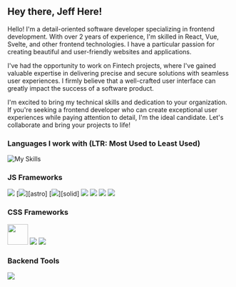 ## Hey there, Jeff Here!

Hello! I'm a detail-oriented software developer specializing in frontend development. With over 2 years of experience, I'm skilled in React, Vue, Svelte, and other frontend technologies. I have a particular passion for creating beautiful and user-friendly websites and applications.

I've had the opportunity to work on Fintech projects, where I've gained valuable expertise in delivering precise and secure solutions with seamless user experiences. I firmly believe that a well-crafted user interface can greatly impact the success of a software product.

I'm excited to bring my technical skills and dedication to your organization. If you're seeking a frontend developer who can create exceptional user experiences while paying attention to detail, I'm the ideal candidate. Let's collaborate and bring your projects to life!


### Languages I work with (LTR: Most Used to Least Used)

![My Skills](https://skillicons.dev/icons?i=ts,js,html,css,rust,python)


### JS Frameworks

[<img src="https://api.iconify.design/logos:svelte-kit.svg?height=46" />][sveltekit] [<img src="https://api.iconify.design/vscode-icons:file-type-astro.svg?height=46" />][astro] [<img src="https://skillicons.dev/icons?i=solidjs" />][solid] [<img src="https://skillicons.dev/icons?i=nuxtjs" />][nuxt] [<img src="https://skillicons.dev/icons?i=vue" />][vue] [<img src="https://skillicons.dev/icons?i=nextjs" />][nextjs] [<img src="https://skillicons.dev/icons?i=react" />][react]

### CSS Frameworks

[<img src="https://raw.githubusercontent.com/unocss/unocss/main/playground/public/icon-gray.svg" width="46px" />][unocss] [<img src="https://skillicons.dev/icons?i=tailwind" />][tailwind] [<img src="https://skillicons.dev/icons?i=scss" />][tailwind]

### Backend Tools

[<img src="https://skillicons.dev/icons?i=supabase" />][supabase]





[sveltekit]: https://kit.svelte.dev
[vue]: https://vuejs.org
[nuxt]: https://nuxt.com
[react]: https://react.dev
[nextjs]: https://nextjs.org
[unocss]: https://github.com/unocss/unocss
[tailwind]: https://tailwindcss.com
[scss]: https://sass-lang.com
[supabase]: https://supabase.com
[capacitorjs]: https://capacitorjs.com
[payload]: https://payloadcms.com
